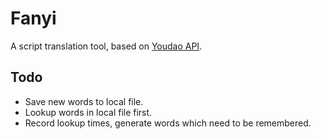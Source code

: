 # Fanyi

A script translation tool, based on [Youdao API](http://fanyi.youdao.com/openapi?path=data-mode).

## Todo

-   Save new words to local file.
-   Lookup words in local file first.
-   Record lookup times, generate words which need to be remembered. 
